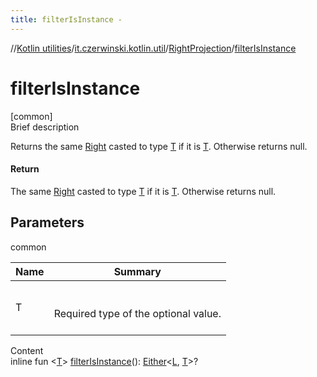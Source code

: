 ```yaml
---
title: filterIsInstance -
---
```

//[Kotlin utilities](../../index.html)/[it.czerwinski.kotlin.util](../index.html)/[RightProjection](index.html)/[filterIsInstance](filter-is-instance.html)



# filterIsInstance  
[common]  
Brief description  


Returns the same [Right](../-right/index.html) casted to type [T](filter-is-instance.html) if it is [T](filter-is-instance.html). Otherwise returns null.



#### Return  


The same [Right](../-right/index.html) casted to type [T](filter-is-instance.html) if it is [T](filter-is-instance.html). Otherwise returns null.



## Parameters  
  
common  
  
|  Name|  Summary| 
|---|---|
| T| <br><br>Required type of the optional value.<br><br>
  
  
Content  
inline fun <[T](filter-is-instance.html)> [filterIsInstance](filter-is-instance.html)(): [Either](../-either/index.html)<[L](index.html), [T](filter-is-instance.html)>?  




